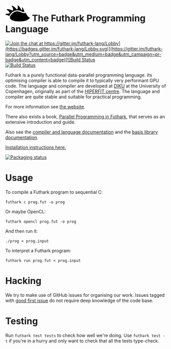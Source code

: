 <img src="assets/logo.svg" height="50px"/> The Futhark Programming Language
==========

[![Join the chat at https://gitter.im/futhark-lang/Lobby](https://badges.gitter.im/futhark-lang/Lobby.svg)](https://gitter.im/futhark-lang/Lobby?utm_source=badge&utm_medium=badge&utm_campaign=pr-badge&utm_content=badge)[![Build Status](https://github.com/diku-dk/futhark/workflows/CI/badge.svg)](https://travis-ci.org/diku-dk/futhark)[![Build Status](https://dev.azure.com/futhark/futhark/_apis/build/status/diku-dk.futhark?branchName=master)](https://dev.azure.com/futhark/futhark/_build/latest?definitionId=1&branchName=master)

Futhark is a purely functional data-parallel programming language.
Its optimising compiler is able to compile it to typically very
performant GPU code.  The language and compiler are developed at
[DIKU](http://diku.dk) at the University of Copenhagen, originally as
part of the [HIPERFIT centre](http://hiperfit.dk).  The language and
compiler are quite stable and suitable for practical programming.

For more information see [the website](http://futhark-lang.org).

There also exists a book, [Parallel Programming in Futhark](https://futhark-book.readthedocs.io/en/latest/), that serves as an extensive introduction and guide.

Also see the [compiler and language
documentation](http://futhark.readthedocs.io) and the [basis library
documentation](https://futhark-lang.org/docs).

[Installation instructions here.](http://futhark.readthedocs.io/en/latest/installation.html)

[![Packaging status](https://repology.org/badge/vertical-allrepos/futhark.svg)](https://repology.org/project/futhark/versions)

Usage
=====

To compile a Futhark program to sequential C:

    futhark c prog.fut -o prog

Or maybe OpenCL:

    futhark opencl prog.fut -o prog

And then run it:

    ./prog < prog.input

To interpret a Futhark program:

    futhark run prog.fut < prog.input

Hacking
=======

We try to make use of GitHub issues for organising our work.  Issues
tagged with
[good first issue](https://github.com/diku-dk/futhark/issues?q=is%3Aissue+is%3Aopen+label%3A%22good+first+issue%22)
do not require deep knowledge of the code base.

Testing
=======

Run `futhark test tests` to check how well we're doing.  Use `futhark
test -t` if you're in a hurry and only want to check that all the
tests type-check.
